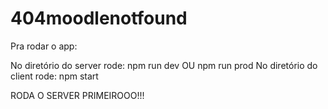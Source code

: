 # 404moodlenotfound

Pra rodar o app:

No diretório do server rode: npm run dev OU npm run prod
No diretório do client rode: npm start

RODA O SERVER PRIMEIROOO!!!
